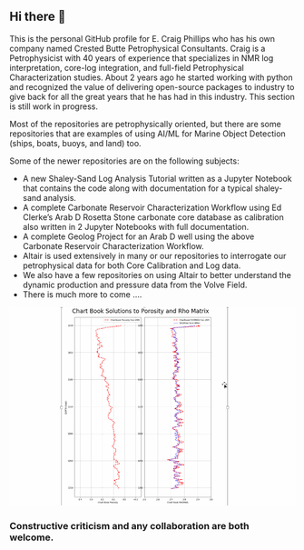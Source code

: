 ## Hi there 👋

<!--
**Philliec459/Philliec459** is a ✨ _special_ ✨ repository because its `README.md` (this file) appears on your GitHub profile.

Here are some ideas to get you started:

- 🔭 I’m currently working on ...
- 🌱 I’m currently learning ...
- 👯 I’m looking to collaborate on ...
- 🤔 I’m looking for help with ...
- 💬 Ask me about ...
- 📫 How to reach me: ...
- 😄 Pronouns: ...
- ⚡ Fun fact: ...
-->


This is the personal GitHub profile for E. Craig Phillips who has his own company named Crested Butte Petrophysical Consultants. Craig is a Petrophysicist with 40 years of experience that specializes in NMR log interpretation, core-log integration, and full-field Petrophysical Characterization studies. About 2 years ago he started working with python and recognized the value of delivering open-source packages to industry to give back for all the great years that he has had in this industry. This section is still work in progress. 

Most of the repositories are petrophysically oriented, but there are some repositories that are examples of using AI/ML for Marine Object Detection (ships, boats, buoys, and land) too. 

Some of the newer repositories are on the following subjects:
-	A new Shaley-Sand Log Analysis Tutorial written as a Jupyter Notebook that contains the code along with documentation for a typical shaley-sand  analysis.
-	A complete Carbonate Reservoir Characterization Workflow using Ed Clerke’s Arab D Rosetta Stone carbonate core database as calibration also written in 2 Jupyter Notebooks with full documentation.
-	A complete Geolog Project for an Arab D well using the above Carbonate Reservoir Characterization Workflow. 
-	Altair is used extensively in many or our repositories to interrogate our petrophysical data for both Core Calibration and Log data. 
-	We also have a few repositories on using Altair to better understand the dynamic production and pressure data from the Volve Field.
-	There is much more to come ….

![workflow_examples](workflow_examples.gif)

### Constructive criticism and any collaboration are both welcome. 

